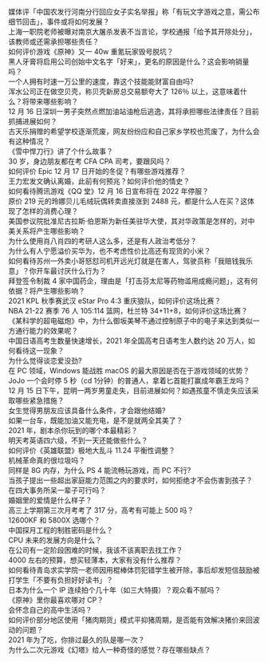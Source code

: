 媒体评「中国农发行河南分行回应女子实名举报」称「有玩文字游戏之意，需公布细节回击」，事件或将如何发展？  
上海一职院老师被曝对南京大屠杀发表不当言论，学校通报「给予其开除处分」，该教师或还需承担哪些责任？  
如何评价游戏《原神》又一 40w 重氪玩家毁号脱坑？  
黑人牙膏将启用公司创始中文名字「好来」，更名的原因是什么？这会影响销量吗？  
一个人拥有时速一万公里的速度，靠这个技能能财富自由吗?  
浑水公司正在做空贝壳，称贝壳新房总交易额夸大了 126％ 以上，这意味着什么？将带来哪些影响？  
12 月 16 日深圳一男子突然点燃加油站油枪后逃逸，其将承担哪些法律责任？目前抓捕进展如何？  
古天乐捐赠的希望学校逐渐荒废，网友纷纷应和自己家乡学校也荒废了，为什么会有这种情况？  
《雪中悍刀行》讲了个什么故事？  
30 岁，身边朋友都在考 CFA CPA 司考，要跟风吗？  
如何评价 Epic 12 月 17 日开始的冬促？有哪些游戏推荐？  
王力宏发文确认离婚，此前有何预兆？如何评价他的情史？  
如何看待腾讯游戏《QQ 堂》12 月 16 日宣布将在 2022 年停服？  
原价 219 元的玲娜贝儿毛绒玩偶转卖直接涨到 2488 元，都是什么人在买？这体现了怎样的消费心理？  
美国参议院批准尼古拉斯·伯恩斯为新任美驻华大使，其对华政策是怎样的，对中美关系将产生哪些影响？  
为什么使用肖八肖四的考研人这么多，还是有人政治考低分？  
为什么有人宁愿溢价买华为，也不考虑性价比高还有现货的小米？  
如何看待苏州一外卖小哥怒怼司机开远光灯就是在害人，驾驶员称「我赔钱我乐意」？你开车最讨厌什么行为？  
拜登签令制裁 4 家中国药企，理由是「打击芬太尼等药物滥用成瘾问题」，这有何依据？将产生哪些影响？  
2021 KPL 秋季赛武汉 eStar Pro 4:3 重庆狼队，如何评价这场比赛？  
NBA 21-22 赛季 76 人 105:114 篮网，杜兰特 34+11+8，如何评价这场比赛？  
《某科学的超电磁炮》中，为什么御坂美琴不通过控制原子中的电子来达到类似一方通行能力的效果呢？  
中国日语高考生数量快速增长，2021 年全国高考日语考生人数约达 20 万人，如何看待这一现象？  
为什么觉得谈恋爱没劲?  
在 PC 领域，Windows 能战胜 macOS 的最大原因是否在于游戏领域的优势？  
JoJo 一个会时停 5 秒（cd 1分钟）的普通人，拿着匕首能打赢成年霸王龙吗？  
12 月 15 日下午，昆明一两岁男童走失，目前进展如何？如遇孩童不慎走失应该采取哪些紧急措施？  
女生觉得男朋友应该具备什么条件，才会跟他结婚?  
如果一台车，既能加油又能充电，是不是就两全其美了？  
2021 年，剧本杀你玩到的哪个本最精彩？  
明天考英语四六级，不到一天还能做些什么？  
如何评价《英雄联盟》极地大乱斗 11.24 平衡性调整？  
机械革命真的很垃圾吗？  
同样是 8G 内存，为什么 PS 4 能流畅玩游戏，而 PC 不行?  
当孩子提出一些超出家庭能力范围之内的要求时，如何拒绝才不会伤害到孩子？  
在四大事务所呆一辈子可行吗？  
婚姻里的爱情是什么样子？  
高三上学期第三次月考考了 317 分，高考有可能上 500 吗？  
12600KF 和 5800X 选哪个？  
中国探月工程的制胜密码是什么？  
CPU 未来的发展方向是什么？  
在公司有一定阶段困难的时候，我该不该离职去找工作？  
4000 左右的预算，想买轻薄本，大家有没有什么推荐？  
如何看待青岛求实学院一老师因用棍棒体罚犯错学生被开除，事后却发短信鼓励被打学生「不要有负担好好读书」？  
日本为什么一个 IP 连续拍个几十年（如三大特摄）？观众看不腻吗？  
《原神》里你最喜欢哪对 CP？  
会怀念自己的高中生活吗？  
如何评价部分地区使用「猪肉期货」模式平抑猪周期，是否能有效解决猪价来回波动的问题？  
2021 年为了吃，你排过最久的队是哪一次？  
为什么二次元游戏《幻塔》给人一种奇怪的感觉？存在哪些缺点？  
